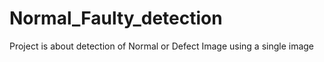 # Normal_Faulty_detection
Project is about detection of Normal or Defect Image using a single image 
